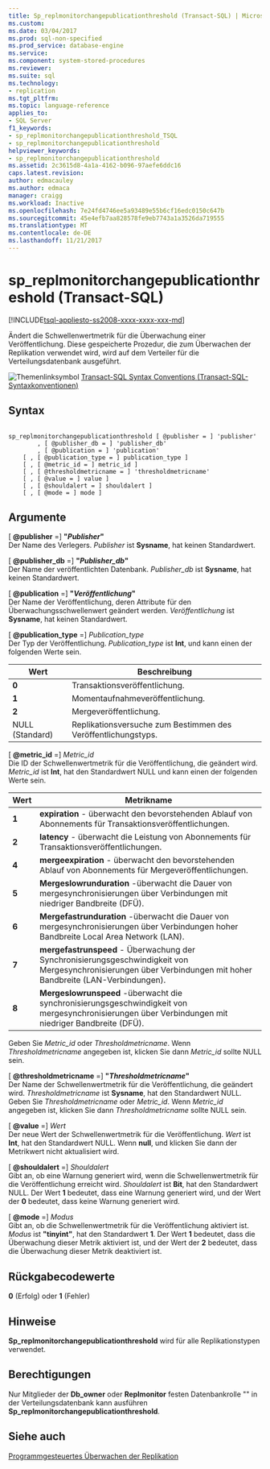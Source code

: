 ```yaml
---
title: Sp_replmonitorchangepublicationthreshold (Transact-SQL) | Microsoft Docs
ms.custom: 
ms.date: 03/04/2017
ms.prod: sql-non-specified
ms.prod_service: database-engine
ms.service: 
ms.component: system-stored-procedures
ms.reviewer: 
ms.suite: sql
ms.technology:
- replication
ms.tgt_pltfrm: 
ms.topic: language-reference
applies_to:
- SQL Server
f1_keywords:
- sp_replmonitorchangepublicationthreshold_TSQL
- sp_replmonitorchangepublicationthreshold
helpviewer_keywords:
- sp_replmonitorchangepublicationthreshold
ms.assetid: 2c3615d8-4a1a-4162-b096-97aefe6ddc16
caps.latest.revision: 
author: edmacauley
ms.author: edmaca
manager: craigg
ms.workload: Inactive
ms.openlocfilehash: 7e24fd4746ee5a93489e55b6cf16edc0150c647b
ms.sourcegitcommit: 45e4efb7aa828578fe9eb7743a1a3526da719555
ms.translationtype: MT
ms.contentlocale: de-DE
ms.lasthandoff: 11/21/2017
---
```

# <a name="spreplmonitorchangepublicationthreshold-transact-sql"></a>sp_replmonitorchangepublicationthreshold (Transact-SQL)
[!INCLUDE[tsql-appliesto-ss2008-xxxx-xxxx-xxx-md](../../includes/tsql-appliesto-ss2008-xxxx-xxxx-xxx-md.md)]

  Ändert die Schwellenwertmetrik für die Überwachung einer Veröffentlichung. Diese gespeicherte Prozedur, die zum Überwachen der Replikation verwendet wird, wird auf dem Verteiler für die Verteilungsdatenbank ausgeführt.  
  
 ![Themenlinksymbol](../../database-engine/configure-windows/media/topic-link.gif "Topic link icon") [Transact-SQL Syntax Conventions (Transact-SQL-Syntaxkonventionen)](../../t-sql/language-elements/transact-sql-syntax-conventions-transact-sql.md)  
  
## <a name="syntax"></a>Syntax  
  
```  
  
sp_replmonitorchangepublicationthreshold [ @publisher = ] 'publisher'  
        , [ @publisher_db = ] 'publisher_db'  
        , [ @publication = ] 'publication'   
    [ , [ @publication_type = ] publication_type ]   
    [ , [ @metric_id = ] metric_id ]   
    [ , [ @thresholdmetricname = ] 'thresholdmetricname'   
    [ , [ @value = ] value ]   
    [ , [ @shouldalert = ] shouldalert ]   
    [ , [ @mode = ] mode ]  
```  
  
## <a name="arguments"></a>Argumente  
 [  **@publisher**  =] **"***Publisher***"**  
 Der Name des Verlegers. *Publisher* ist **Sysname**, hat keinen Standardwert.  
  
 [  **@publisher_db**  =] **"***Publisher_db***"**  
 Der Name der veröffentlichten Datenbank. *Publisher_db* ist **Sysname**, hat keinen Standardwert.  
  
 [  **@publication**  =] **"***Veröffentlichung***"**  
 Der Name der Veröffentlichung, deren Attribute für den Überwachungsschwellenwert geändert werden. *Veröffentlichung* ist **Sysname**, hat keinen Standardwert.  
  
 [  **@publication_type**  =] *Publication_type*  
 Der Typ der Veröffentlichung. *Publication_type* ist **Int**, und kann einen der folgenden Werte sein.  
  
|Wert|Beschreibung|  
|-----------|-----------------|  
|**0**|Transaktionsveröffentlichung.|  
|**1**|Momentaufnahmeveröffentlichung.|  
|**2**|Mergeveröffentlichung.|  
|NULL (Standard)|Replikationsversuche zum Bestimmen des Veröffentlichungstyps.|  
  
 [  **@metric_id**  =] *Metric_id*  
 Die ID der Schwellenwertmetrik für die Veröffentlichung, die geändert wird. *Metric_id* ist **Int**, hat den Standardwert NULL und kann einen der folgenden Werte sein.  
  
|Wert|Metrikname|  
|-----------|-----------------|  
|**1**|**expiration** - überwacht den bevorstehenden Ablauf von Abonnements für Transaktionsveröffentlichungen.|  
|**2**|**latency** - überwacht die Leistung von Abonnements für Transaktionsveröffentlichungen.|  
|**4**|**mergeexpiration** - überwacht den bevorstehenden Ablauf von Abonnements für Mergeveröffentlichungen.|  
|**5**|**Mergeslowrunduration** -überwacht die Dauer von mergesynchronisierungen über Verbindungen mit niedriger Bandbreite (DFÜ).|  
|**6**|**Mergefastrunduration** -überwacht die Dauer von mergesynchronisierungen über Verbindungen hoher Bandbreite Local Area Network (LAN).|  
|**7**|**mergefastrunspeed** - Überwachung der Synchronisierungsgeschwindigkeit von Mergesynchronisierungen über Verbindungen mit hoher Bandbreite (LAN-Verbindungen).|  
|**8**|**Mergeslowrunspeed** -überwacht die synchronisierungsgeschwindigkeit von mergesynchronisierungen über Verbindungen mit niedriger Bandbreite (DFÜ).|  
  
 Geben Sie *Metric_id* oder *Thresholdmetricname*. Wenn *Thresholdmetricname* angegeben ist, klicken Sie dann *Metric_id* sollte NULL sein.  
  
 [  **@thresholdmetricname**  =] **"***Thresholdmetricname***"**  
 Der Name der Schwellenwertmetrik für die Veröffentlichung, die geändert wird. *Thresholdmetricname* ist **Sysname**, hat den Standardwert NULL. Geben Sie *Thresholdmetricname* oder *Metric_id*. Wenn *Metric_id* angegeben ist, klicken Sie dann *Thresholdmetricname* sollte NULL sein.  
  
 [  **@value**  =] *Wert*  
 Der neue Wert der Schwellenwertmetrik für die Veröffentlichung. *Wert* ist **Int**, hat den Standardwert NULL. Wenn **null**, und klicken Sie dann der Metrikwert nicht aktualisiert wird.  
  
 [  **@shouldalert**  =] *Shouldalert*  
 Gibt an, ob eine Warnung generiert wird, wenn die Schwellenwertmetrik für die Veröffentlichung erreicht wird. *Shouldalert* ist **Bit**, hat den Standardwert NULL. Der Wert **1** bedeutet, dass eine Warnung generiert wird, und der Wert der **0** bedeutet, dass keine Warnung generiert wird.  
  
 [  **@mode**  =] *Modus*  
 Gibt an, ob die Schwellenwertmetrik für die Veröffentlichung aktiviert ist. *Modus* ist **"tinyint"**, hat den Standardwert **1**. Der Wert **1** bedeutet, dass die Überwachung dieser Metrik aktiviert ist, und der Wert der **2** bedeutet, dass die Überwachung dieser Metrik deaktiviert ist.  
  
## <a name="return-code-values"></a>Rückgabecodewerte  
 **0** (Erfolg) oder **1** (Fehler)  
  
## <a name="remarks"></a>Hinweise  
 **Sp_replmonitorchangepublicationthreshold** wird für alle Replikationstypen verwendet.  
  
## <a name="permissions"></a>Berechtigungen  
 Nur Mitglieder der **Db_owner** oder **Replmonitor** festen Datenbankrolle "" in der Verteilungsdatenbank kann ausführen **Sp_replmonitorchangepublicationthreshold**.  
  
## <a name="see-also"></a>Siehe auch  
 [Programmgesteuertes Überwachen der Replikation](../../relational-databases/replication/monitor/programmatically-monitor-replication.md)  
  
  
